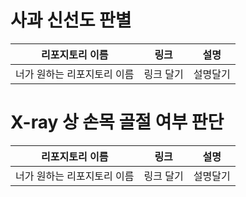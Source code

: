# 사과 신선도 판별
|리포지토리 이름|링크|설명|
|---|---|---|
|너가 원하는 리포지토리 이름|링크 달기|설명달기|

# X-ray 상 손목 골절 여부 판단
|리포지토리 이름|링크|설명|
|---|---|---|
|너가 원하는 리포지토리 이름|링크 달기|설명달기|
